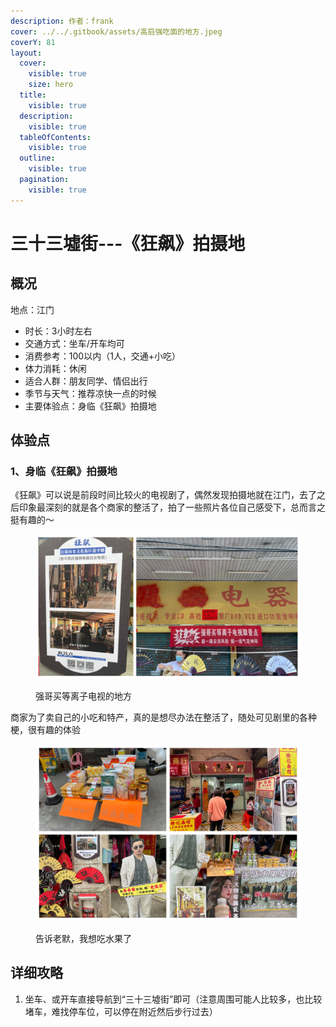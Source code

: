 ```yaml
---
description: 作者：frank
cover: ../../.gitbook/assets/高启强吃面的地方.jpeg
coverY: 81
layout:
  cover:
    visible: true
    size: hero
  title:
    visible: true
  description:
    visible: true
  tableOfContents:
    visible: true
  outline:
    visible: true
  pagination:
    visible: true
---
```


# 三十三墟街---《狂飙》拍摄地

## 概况

地点：江门

* 时长：3小时左右
* 交通方式：坐车/开车均可
* 消费参考：100以内（1人，交通+小吃）
* 体力消耗：休闲
* 适合人群：朋友同学、情侣出行
* 季节与天气：推荐凉快一点的时候
* 主要体验点：身临《狂飙》拍摄地

## 体验点

### 1、身临《狂飙》拍摄地

《狂飙》可以说是前段时间比较火的电视剧了，偶然发现拍摄地就在江门，去了之后印象最深刻的就是各个商家的整活了，拍了一些照片各位自己感受下，总而言之挺有趣的～

<figure><img src="../../.gitbook/assets/狂飙1.jpg" alt=""><figcaption><p>强哥买等离子电视的地方</p></figcaption></figure>

商家为了卖自己的小吃和特产，真的是想尽办法在整活了，随处可见剧里的各种梗，很有趣的体验

<figure><img src="../../.gitbook/assets/狂飙2.jpg" alt=""><figcaption><p>告诉老默，我想吃水果了</p></figcaption></figure>

## 详细攻略

1. 坐车、或开车直接导航到“三十三墟街”即可（注意周围可能人比较多，也比较堵车，难找停车位，可以停在附近然后步行过去）
